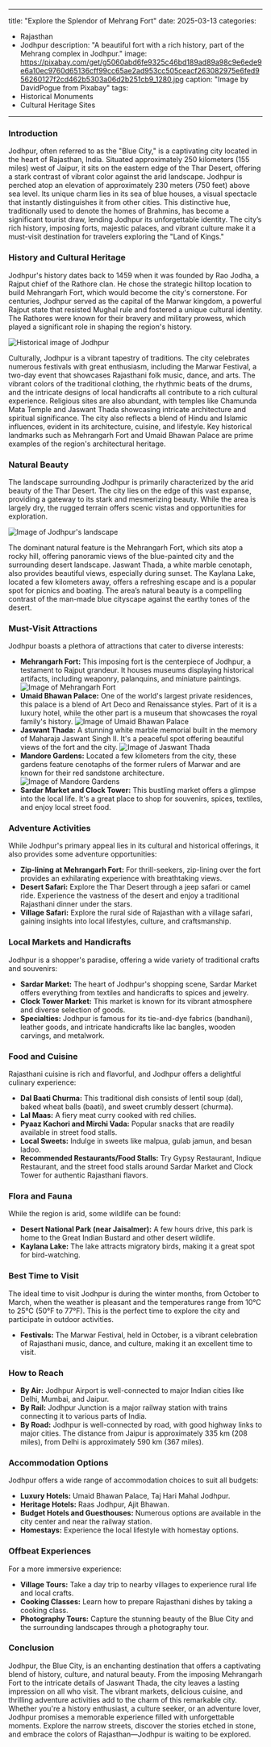 
---
title: "Explore the Splendor of Mehrang Fort"
date: 2025-03-13
categories:
  - Rajasthan
  - Jodhpur
description: "A beautiful fort with a rich history, part of the Mehrang complex in Jodhpur."
image: https://pixabay.com/get/g5060abd6fe9325c46bd189ad89a98c9e6ede9e6a10ec9760d65136cff99cc65ae2ad953cc505ceacf263082975e6fed956260127f2cd462b5303a06d2b251cb9_1280.jpg
caption: "Image by DavidPogue from Pixabay"
tags: 
  - Historical Monuments
  - Cultural Heritage Sites
---


### **Introduction**

Jodhpur, often referred to as the "Blue City," is a captivating city located in the heart of Rajasthan, India. Situated approximately 250 kilometers (155 miles) west of Jaipur, it sits on the eastern edge of the Thar Desert, offering a stark contrast of vibrant color against the arid landscape. Jodhpur is perched atop an elevation of approximately 230 meters (750 feet) above sea level. Its unique charm lies in its sea of blue houses, a visual spectacle that instantly distinguishes it from other cities. This distinctive hue, traditionally used to denote the homes of Brahmins, has become a significant tourist draw, lending Jodhpur its unforgettable identity. The city’s rich history, imposing forts, majestic palaces, and vibrant culture make it a must-visit destination for travelers exploring the "Land of Kings."

### **History and Cultural Heritage**

Jodhpur's history dates back to 1459 when it was founded by Rao Jodha, a Rajput chief of the Rathore clan. He chose the strategic hilltop location to build Mehrangarh Fort, which would become the city's cornerstone. For centuries, Jodhpur served as the capital of the Marwar kingdom, a powerful Rajput state that resisted Mughal rule and fostered a unique cultural identity. The Rathores were known for their bravery and military prowess, which played a significant role in shaping the region's history.

<img src="placeholder_jodhpur_history_image.jpg" alt="Historical image of Jodhpur">

Culturally, Jodhpur is a vibrant tapestry of traditions. The city celebrates numerous festivals with great enthusiasm, including the Marwar Festival, a two-day event that showcases Rajasthani folk music, dance, and arts. The vibrant colors of the traditional clothing, the rhythmic beats of the drums, and the intricate designs of local handicrafts all contribute to a rich cultural experience. Religious sites are also abundant, with temples like Chamunda Mata Temple and Jaswant Thada showcasing intricate architecture and spiritual significance. The city also reflects a blend of Hindu and Islamic influences, evident in its architecture, cuisine, and lifestyle. Key historical landmarks such as Mehrangarh Fort and Umaid Bhawan Palace are prime examples of the region's architectural heritage.

### **Natural Beauty**

The landscape surrounding Jodhpur is primarily characterized by the arid beauty of the Thar Desert. The city lies on the edge of this vast expanse, providing a gateway to its stark and mesmerizing beauty. While the area is largely dry, the rugged terrain offers scenic vistas and opportunities for exploration.

<img src="placeholder_jodhpur_landscape_image.jpg" alt="Image of Jodhpur's landscape">

The dominant natural feature is the Mehrangarh Fort, which sits atop a rocky hill, offering panoramic views of the blue-painted city and the surrounding desert landscape. Jaswant Thada, a white marble cenotaph, also provides beautiful views, especially during sunset. The Kaylana Lake, located a few kilometers away, offers a refreshing escape and is a popular spot for picnics and boating. The area’s natural beauty is a compelling contrast of the man-made blue cityscape against the earthy tones of the desert.

### **Must-Visit Attractions**

Jodhpur boasts a plethora of attractions that cater to diverse interests:

*   **Mehrangarh Fort:** This imposing fort is the centerpiece of Jodhpur, a testament to Rajput grandeur. It houses museums displaying historical artifacts, including weaponry, palanquins, and miniature paintings. <img src="placeholder_mehrangarh_fort_image.jpg" alt="Image of Mehrangarh Fort">
*   **Umaid Bhawan Palace:** One of the world's largest private residences, this palace is a blend of Art Deco and Renaissance styles. Part of it is a luxury hotel, while the other part is a museum that showcases the royal family's history. <img src="placeholder_umaid_bhawan_palace_image.jpg" alt="Image of Umaid Bhawan Palace">
*   **Jaswant Thada:** A stunning white marble memorial built in the memory of Maharaja Jaswant Singh II. It's a peaceful spot offering beautiful views of the fort and the city. <img src="placeholder_jaswant_thada_image.jpg" alt="Image of Jaswant Thada">
*   **Mandore Gardens:** Located a few kilometers from the city, these gardens feature cenotaphs of the former rulers of Marwar and are known for their red sandstone architecture. <img src="placeholder_mandore_gardens_image.jpg" alt="Image of Mandore Gardens">
*   **Sardar Market and Clock Tower:** This bustling market offers a glimpse into the local life. It's a great place to shop for souvenirs, spices, textiles, and enjoy local street food.

### **Adventure Activities**

While Jodhpur's primary appeal lies in its cultural and historical offerings, it also provides some adventure opportunities:

*   **Zip-lining at Mehrangarh Fort:** For thrill-seekers, zip-lining over the fort provides an exhilarating experience with breathtaking views.
*   **Desert Safari:** Explore the Thar Desert through a jeep safari or camel ride. Experience the vastness of the desert and enjoy a traditional Rajasthani dinner under the stars.
*   **Village Safari:** Explore the rural side of Rajasthan with a village safari, gaining insights into local lifestyles, culture, and craftsmanship.

### **Local Markets and Handicrafts**

Jodhpur is a shopper's paradise, offering a wide variety of traditional crafts and souvenirs:

*   **Sardar Market:** The heart of Jodhpur's shopping scene, Sardar Market offers everything from textiles and handicrafts to spices and jewelry.
*   **Clock Tower Market:** This market is known for its vibrant atmosphere and diverse selection of goods.
*   **Specialties:** Jodhpur is famous for its tie-and-dye fabrics (bandhani), leather goods, and intricate handicrafts like lac bangles, wooden carvings, and metalwork.

### **Food and Cuisine**

Rajasthani cuisine is rich and flavorful, and Jodhpur offers a delightful culinary experience:

*   **Dal Baati Churma:** This traditional dish consists of lentil soup (dal), baked wheat balls (baati), and sweet crumbly dessert (churma).
*   **Lal Maas:** A fiery meat curry cooked with red chilies.
*   **Pyaaz Kachori and Mirchi Vada:** Popular snacks that are readily available in street food stalls.
*   **Local Sweets:** Indulge in sweets like malpua, gulab jamun, and besan ladoo.
*   **Recommended Restaurants/Food Stalls:** Try Gypsy Restaurant, Indique Restaurant, and the street food stalls around Sardar Market and Clock Tower for authentic Rajasthani flavors.

### **Flora and Fauna**

While the region is arid, some wildlife can be found:

*   **Desert National Park (near Jaisalmer):** A few hours drive, this park is home to the Great Indian Bustard and other desert wildlife.
*   **Kaylana Lake:** The lake attracts migratory birds, making it a great spot for bird-watching.

### **Best Time to Visit**

The ideal time to visit Jodhpur is during the winter months, from October to March, when the weather is pleasant and the temperatures range from 10°C to 25°C (50°F to 77°F). This is the perfect time to explore the city and participate in outdoor activities.

*   **Festivals:** The Marwar Festival, held in October, is a vibrant celebration of Rajasthani music, dance, and culture, making it an excellent time to visit.

### **How to Reach**

*   **By Air:** Jodhpur Airport is well-connected to major Indian cities like Delhi, Mumbai, and Jaipur.
*   **By Rail:** Jodhpur Junction is a major railway station with trains connecting it to various parts of India.
*   **By Road:** Jodhpur is well-connected by road, with good highway links to major cities. The distance from Jaipur is approximately 335 km (208 miles), from Delhi is approximately 590 km (367 miles).

### **Accommodation Options**

Jodhpur offers a wide range of accommodation choices to suit all budgets:

*   **Luxury Hotels:** Umaid Bhawan Palace, Taj Hari Mahal Jodhpur.
*   **Heritage Hotels:** Raas Jodhpur, Ajit Bhawan.
*   **Budget Hotels and Guesthouses:** Numerous options are available in the city center and near the railway station.
*   **Homestays:** Experience the local lifestyle with homestay options.

### **Offbeat Experiences**

For a more immersive experience:

*   **Village Tours:** Take a day trip to nearby villages to experience rural life and local crafts.
*   **Cooking Classes:** Learn how to prepare Rajasthani dishes by taking a cooking class.
*   **Photography Tours:** Capture the stunning beauty of the Blue City and the surrounding landscapes through a photography tour.

### **Conclusion**

Jodhpur, the Blue City, is an enchanting destination that offers a captivating blend of history, culture, and natural beauty. From the imposing Mehrangarh Fort to the intricate details of Jaswant Thada, the city leaves a lasting impression on all who visit. The vibrant markets, delicious cuisine, and thrilling adventure activities add to the charm of this remarkable city. Whether you're a history enthusiast, a culture seeker, or an adventure lover, Jodhpur promises a memorable experience filled with unforgettable moments. Explore the narrow streets, discover the stories etched in stone, and embrace the colors of Rajasthan—Jodhpur is waiting to be explored.


